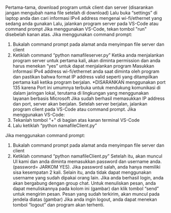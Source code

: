 Pertama-tama, download program untuk client dan server (disarankan jangan mengubah nama file setelah di download)
Lalu buka “settings” di laptop anda dan cari informasi IPv4 address mengenai wi-fi/ethernet yang sedang anda gunakan
Lalu, jalankan program server pada VS-Code atau command prompt
Jika menggunakan VS-Code, tekan tombol "run"  disebelah kanan atas. 
Jika menggunakan command prompt:
1. Bukalah command prompt pada alamat anda menyimpan file server dan client 
2. Ketiklah command “python namafileserver.py” 
Ketika anda menjalankan program server untuk pertama kali, akan diminta permission dan anda harus menekan “yes” untuk dapat menjalankan program
Masukkan informasi  IPv4 address wi-fi/ethernet anda saat diminta oleh program dan pastikan bahwa format IP address valid seperti yang ditampilkan pertama kali ketika program berjalan. 
*DISARANKAN menggunakan port 135 karena Port ini umumnya terbuka untuk mendukung komunikasi di dalam jaringan lokal, terutama di lingkungan yang menggunakan layanan berbasis Microsoft 
Jika sudah berhasil memasukkan IP address dan port, server akan berjalan.
Setelah server berjalan, jalankan program client pada VS-Code atau command prompt.
Jika menggunakan VS-Code:
1. Tekanlah tombol "+"  di bagian atas kanan terminal VS-Code
2. Lalu ketiklah “python namafileClient.py” 

Jika menggunakan command prompt:
1. Bukalah command prompt pada alamat anda menyimpan file server dan client 
2. Ketiklah command “python namafileClient.py” 
Setelah itu, akan muncul UI kami dan anda diminta memasukkan password dan username anda. (password= JARKOM YES). Jika password salah, anda hanya memiliki sisa kesempatan 2 kali. Selain itu, anda tidak dapat menggunakan username yang sudah dipakai orang lain.
Jika anda berhasil login, anda akan bergabung dengan group chat.
Untuk menuliskan pesan, anda dapat menuliskannya pada kolom ini (gambar) dan klik tombol “send” untuk mengirim pesan. Pesan yang sudah terkirim, akan muncul pada jendela diatas (gambar)
Jika anda ingin logout, anda dapat menekan tombol “logout” dan program akan terhenti.
